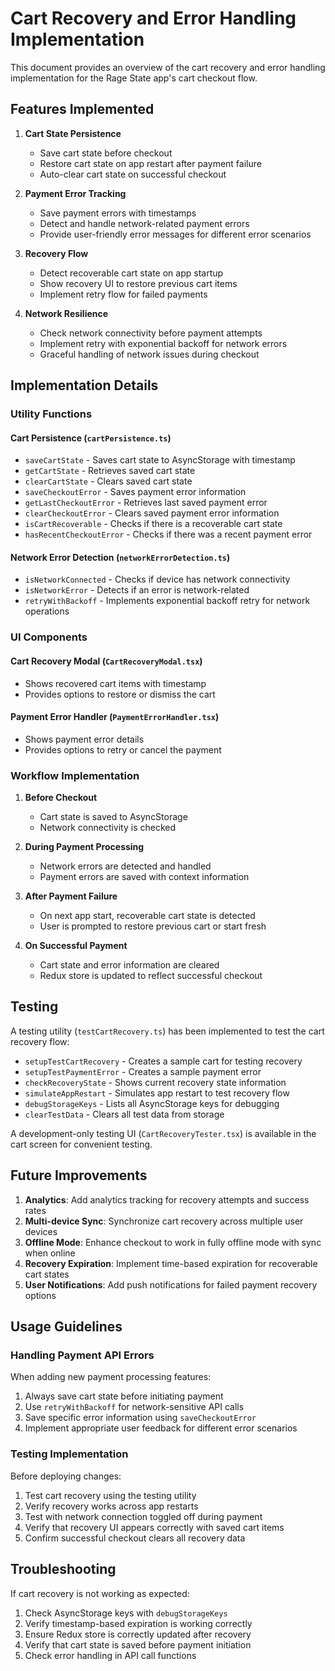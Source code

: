 # Cart Recovery and Error Handling Implementation

This document provides an overview of the cart recovery and error handling implementation for the Rage State app's cart checkout flow.

## Features Implemented

1. **Cart State Persistence**

   - Save cart state before checkout
   - Restore cart state on app restart after payment failure
   - Auto-clear cart state on successful checkout

2. **Payment Error Tracking**

   - Save payment errors with timestamps
   - Detect and handle network-related payment errors
   - Provide user-friendly error messages for different error scenarios

3. **Recovery Flow**

   - Detect recoverable cart state on app startup
   - Show recovery UI to restore previous cart items
   - Implement retry flow for failed payments

4. **Network Resilience**
   - Check network connectivity before payment attempts
   - Implement retry with exponential backoff for network errors
   - Graceful handling of network issues during checkout

## Implementation Details

### Utility Functions

#### Cart Persistence (`cartPersistence.ts`)

- `saveCartState` - Saves cart state to AsyncStorage with timestamp
- `getCartState` - Retrieves saved cart state
- `clearCartState` - Clears saved cart state
- `saveCheckoutError` - Saves payment error information
- `getLastCheckoutError` - Retrieves last saved payment error
- `clearCheckoutError` - Clears saved payment error information
- `isCartRecoverable` - Checks if there is a recoverable cart state
- `hasRecentCheckoutError` - Checks if there was a recent payment error

#### Network Error Detection (`networkErrorDetection.ts`)

- `isNetworkConnected` - Checks if device has network connectivity
- `isNetworkError` - Detects if an error is network-related
- `retryWithBackoff` - Implements exponential backoff retry for network operations

### UI Components

#### Cart Recovery Modal (`CartRecoveryModal.tsx`)

- Shows recovered cart items with timestamp
- Provides options to restore or dismiss the cart

#### Payment Error Handler (`PaymentErrorHandler.tsx`)

- Shows payment error details
- Provides options to retry or cancel the payment

### Workflow Implementation

1. **Before Checkout**

   - Cart state is saved to AsyncStorage
   - Network connectivity is checked

2. **During Payment Processing**

   - Network errors are detected and handled
   - Payment errors are saved with context information

3. **After Payment Failure**

   - On next app start, recoverable cart state is detected
   - User is prompted to restore previous cart or start fresh

4. **On Successful Payment**
   - Cart state and error information are cleared
   - Redux store is updated to reflect successful checkout

## Testing

A testing utility (`testCartRecovery.ts`) has been implemented to test the cart recovery flow:

- `setupTestCartRecovery` - Creates a sample cart for testing recovery
- `setupTestPaymentError` - Creates a sample payment error
- `checkRecoveryState` - Shows current recovery state information
- `simulateAppRestart` - Simulates app restart to test recovery flow
- `debugStorageKeys` - Lists all AsyncStorage keys for debugging
- `clearTestData` - Clears all test data from storage

A development-only testing UI (`CartRecoveryTester.tsx`) is available in the cart screen for convenient testing.

## Future Improvements

1. **Analytics**: Add analytics tracking for recovery attempts and success rates
2. **Multi-device Sync**: Synchronize cart recovery across multiple user devices
3. **Offline Mode**: Enhance checkout to work in fully offline mode with sync when online
4. **Recovery Expiration**: Implement time-based expiration for recoverable cart states
5. **User Notifications**: Add push notifications for failed payment recovery options

## Usage Guidelines

### Handling Payment API Errors

When adding new payment processing features:

1. Always save cart state before initiating payment
2. Use `retryWithBackoff` for network-sensitive API calls
3. Save specific error information using `saveCheckoutError`
4. Implement appropriate user feedback for different error scenarios

### Testing Implementation

Before deploying changes:

1. Test cart recovery using the testing utility
2. Verify recovery works across app restarts
3. Test with network connection toggled off during payment
4. Verify that recovery UI appears correctly with saved cart items
5. Confirm successful checkout clears all recovery data

## Troubleshooting

If cart recovery is not working as expected:

1. Check AsyncStorage keys with `debugStorageKeys`
2. Verify timestamp-based expiration is working correctly
3. Ensure Redux store is correctly updated after recovery
4. Verify that cart state is saved before payment initiation
5. Check error handling in API call functions
